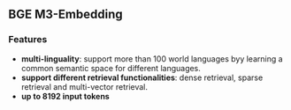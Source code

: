 ## BGE M3-Embedding
### Features
* **multi-linguality**: support more than 100 world languages byy learning a common semantic space for different languages.
* **support different retrieval functionalities**: dense retrieval, sparse retrieval and multi-vector retrieval.
* **up to 8192 input tokens**